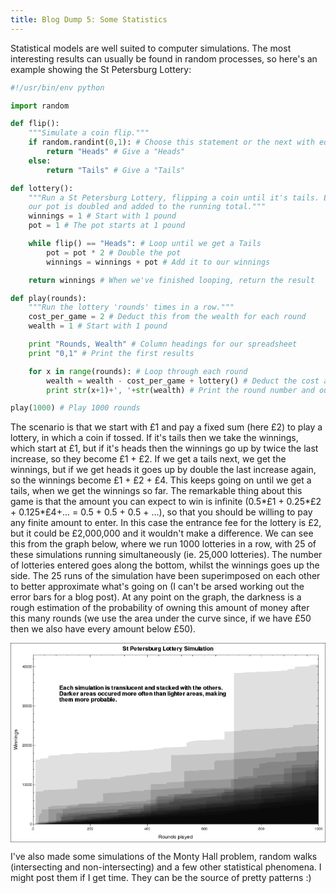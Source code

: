```yaml
---
title: Blog Dump 5: Some Statistics
---
```

Statistical models are well suited to computer simulations. The most interesting results can usually be found in random processes, so here's an example showing the St Petersburg Lottery:

~~~python
#!/usr/bin/env python

import random

def flip():
    """Simulate a coin flip."""
    if random.randint(0,1): # Choose this statement or the next with equal chance
        return "Heads" # Give a "Heads"
    else:
        return "Tails" # Give a "Tails"

def lottery():
    """Run a St Petersburg Lottery, flipping a coin until it's tails. Each time it's heads
    our pot is doubled and added to the running total."""
    winnings = 1 # Start with 1 pound
    pot = 1 # The pot starts at 1 pound

    while flip() == "Heads": # Loop until we get a Tails
        pot = pot * 2 # Double the pot
        winnings = winnings + pot # Add it to our winnings

    return winnings # When we've finished looping, return the result

def play(rounds):
    """Run the lottery 'rounds' times in a row."""
    cost_per_game = 2 # Deduct this from the wealth for each round
    wealth = 1 # Start with 1 pound

    print "Rounds, Wealth" # Column headings for our spreadsheet
    print "0,1" # Print the first results

    for x in range(rounds): # Loop through each round
        wealth = wealth - cost_per_game + lottery() # Deduct the cost and add the winnings to our wealth
        print str(x+1)+', '+str(wealth) # Print the round number and our current wealth

play(1000) # Play 1000 rounds
~~~

The scenario is that we start with £1 and pay a fixed sum (here £2) to play a lottery, in which a coin if tossed. If it's tails then we take the winnings, which start at £1, but if it's heads then the winnings go up by twice the last increase, so they become £1 + £2. If we get a tails next, we get the winnings, but if we get heads it goes up by double the last increase again, so the winnings become £1 + £2 + £4. This keeps going on until we get a tails, when we get the winnings so far. The remarkable thing about this game is that the amount you can expect to win is infinite (0.5*£1 + 0.25*£2 + 0.125*£4+... = 0.5 + 0.5 + 0.5 + ...), so that you should be willing to pay any finite amount to enter. In this case the entrance fee for the lottery is £2, but it could be £2,000,000 and it wouldn't make a difference. We can see this from the graph below, where we run 1000 lotteries in a row, with 25 of these simulations running simultaneously (ie. 25,000 lotteries). The number of lotteries entered goes along the bottom, whilst the winnings goes up the side. The 25 runs of the simulation have been superimposed on each other to better approximate what's going on (I can't be arsed working out the error bars for a blog post). At any point on the graph, the darkness is a rough estimation of the probability of owning this amount of money after this many rounds (we use the area under the curve since, if we have £50 then we also have every amount below £50).

<img src="data:image/png;base64,iVBORw0KGgoAAAANSUhEUgAABUEAAANSCAMAAAB81P+dAAAAWlBMVEX////g4ODFxcUKCgqtra2Y
mJgAAACGhoZ2dnZoaGgkJCRGRkYUFBRQUFBbW1scHBwrKys2NjY9PT0PDw8NDQ329va6urrq6urO
zs7Y2Nhvb2+Pj4+jo6N+fn6IEsxxAABWmElEQVR42uyd2XLiMBBFZRs3eAcHeQHy/7852pzGi8xU
wtQQc89DkFoLjao45UU4ggAAAHwPQQIAAMB3gEEBAAAGBQCAB8CgAADwMsCgAAAAgwIAwANgUAAA
eBlgUAAAgEEBAOABMCgAALwMMCgAAMCgAADwABgUAABeBhgUAABgUOChvWYVUV5/BmIJGqjKTvwY
Ujxl8L9eBlL8LC9uxFfojYFBt06T08DVBErF3KDcgRl6v4RBSwUXfrQMTzFoqYBBAQy6cTq6I174
ytM94aI9XsKgpODCz5bhZwblIAwKYNCNUxDRKZQyzFQhl8sGDYKgv1WqUG7VoLNlCBRPMKibCLwt
MOjG+dCCNKWjKnUzH3C1UYVKvfZJStHpKkfNi+Gw1hM2ZRrRx+nSfcX3KZ2z29R641HyeqR8byJ+
UzVlpXIqG270ZcRTJ8Oh9E4VGu8y7BVuWJtRXvaiL85UJcH8vYbqrqj0B923d012osVk5SWn9NIK
sGlg0I1jFGFKtyRJepGRIZprS9rSLiLDUbuEe3P4a1SoQp0saeDi4i6SyamJeJSQNWn2awblqQs5
JOLLiKcOVeGgI4k+2PQswygjk8r59kGavPcZ9CubKuCFsY2TZG0wMbUUCt02MOjGqbQiQq6vGzQS
XaRskh1V+SS59yg8jNK17tOU6srdoiFLZEw6NRGPEoXr5TeoU1ZemamGRLwZ8dSp0pb75IlvGTij
GYXHoFeTTWq6TA06SXY07UWALQODbpxP0pzrS9wZ9QW9rvf9XFuhdpAozDGW8UXMvcfhwTynw2db
uZPmWL2mLn6V0vgmnJiIR+mWcyh2awZtdPUmbKebS8SXEU9tPnFv7x2FnmUYZ1TKmBR1IHWvD49B
j/bY1mTOC2MbJ8k2JngKZGIujIAtA4NuHJnQwDlphf86aGcU0Q67fVSt5ubFcDIUblI7SnEXT3Rh
yaDJcHi5V6+HFYOWw+n4gY9nvRnx1KK3c+9ZXrNlGGfU2wsYnbCvHoMmikCpc2gbvS4l26nOuFG/
eWDQzdN/1h9kyYP13UznoNFffWfAiAWxGO6dwFQo24c8WzdsH0onJuJRqSt0KwatRlPZRk9GPLWm
JjqZvwfvMnBGY2WuGFQhw/hSLRl0MVmJrU7vAAz6FgS7g1FdsWrQqBEx3dEOvT1hTXMe7FuELi6N
bcgh5mbibtJn0OlUkWv0ZcTNtqlttdK8y/Adg4YZWeYGnSaLzaLvAwz6NvBFvplBI8U5TexlRSZw
zb6wob3W5Lj9O4OSa/RkNBrbRkTxjSj1L8M3DNrYX77GDw2qgEHfBxh049QKybuV/NdB+fgt7B3c
7Ak75O6S6kD68Cx+qOfunLv/27P4yjZ6MpqMLYiykujTvwzfMGhtL7zKvziLr2DQ9wEG3Tj6q70T
/N1+YNBwuIPddl3HzZ6w4nq9mkDDsrmM7iQFetapmTKrI/H5nTtJ84wmY3dEUa4U7V+GxwblvF00
skeZ4d/cSYJB3wcYdONoi33ErWh36d2mdzk3KKsmU62B6l0I7j0P89HkqTUG5d1MsdvN1FVaJ60I
06lBY51VKJpoZtDA0aoZrfVuvEFI+jO6n0jmunZcW4Z1g3LeY4M27pcAnIZrnCQLg74PMOjGCXJi
qtb9wPFUegxqFJBnmd6u3gvuPQnzqIPdUZ+OdtRHxoyJ9hZzP0oel3fUM5kQhUnZblLntD0ZjSa6
6Np+bRnWDcp5s0EzUqQ2ZV4Y1zhOFo8deSNg0K3TpTRw6sWgh8hjUK1ESx4K7j0LswszGihdvHRV
KVr33snUoKKvbJ81g8ria2bJiXgy4omGs+9gbRnWDcp5s0G7M4d6TsM2jpOFQd8IGHTzyFtRRRSl
5c7VD6myiNegIixyik77dtSbw7NRuzKNvh6pESnsk0XMu7V69DE24fGo9pJSfpBrBuWHdXAinoym
H8P08C/DqkGneQ/RvswpjUWtQgWnMQzhZPHou7cCBgX/kZYPh59KpS8pALAEDAp+PSfFzV11rcWT
kVKf4OOZSGAZGBT8ejJz/VI2ubmD/WSO9ioAAIvAoODXExxp4CCeTUqKUACwCAwKfj9yb/czFY14
OifKs0YAsAwMCjaBDHr8gyHw24FBAQAABgUAgAfAoAAA8DLAoAAAAIMCAMADYFAAAHgZYFDwh507
tkEgCmIomNF/yYgKLAKEzzuTn7T+Qi8EUFCAQEEBaigogIICBAoKUOP3BX0BPNe/C/r8D1x0YkLf
RQMT+i76+gMFHfwV9F00MKHvooEJfRcpaNsTumhkQt9FAxP6LlLQtid00ciEvosGJvRdpKBtT+ii
kQl9Fw1M6Ltov6ADbD7h4OSLmxU0stlmk21W0Bo2n3Bw8sXNChrZbLPJNisogIIClFBQAAUFSBQU
oIWCAigoQDJX0A8ZBR7nkf+wDFBDQQEUFCBRUIAWCgqgoACJggK0UFAABQVIFBSghYICKChAoqAA
LRQUQEEBEgUFaKGgAAoKkCgoQAsFBVBQgERBgTc7d7eTOBAGYLijprq6B6vZj6HE+7/ObWuLhnbj
H9ppfR6gH0zC6ZuhUCiFggIoKMCXie5xKmcFBfi/iO6Y0zwFBZgX6UhBAd4hp7RUQXfd+x5v69vH
4zxdUFCgZMsVNP2uu4oerg71bpyTBQUFShU5p6UKGvf37fseDu3Tw8M4JwsKCpQqUlqsoL/+7Osq
6n37dF8f52RBQYHCRETuLVfQx79NU1epT2TUF8NMkwUFBZYSkQdp1mIF3V9eVU3d3Tv11TCbyUJ/
HEkpcHYxyq1upLOoR+cvaNzeVJU9KLCweGMxy9qDNvWTh8vhdOc4q+OC86DAV4s0tYKCRtPa1U26
u2lf3dxV46xOFnwXDzxT0KP+JOju8vriut6N82TB70GBlxT0WeOaJOBdFNR18UApFBRAQRUUeI2C
KihQCgUFeIvobrmT+kcnzVBQgFHE+2KpoABPclqcggIrpaAKCiioggKvUdCqUlDgu0V7n0rLU1Cg
ZAVsNBUUWCkFVVBgTvTycMiRR6nsbioo8O26UD5ZSyAVFPhWMdxaMdhMLxUU+KTjZ+5B7m1tc6mg
wDmr+QN2lAoKfFDkH72bVFDgQ9Vc/B+O1ktB4SeJQS7mqp51U1DYosgDH81fUlBg9VfybIeCwhYp
6CwFBRS0GAoKW6SgsxQUUNBiKChskYLO2l5BOzIKCro6/9ipYxuGYQAGYJ7y/8lNd+2RBfIIPq/P
Bz3AOQa9k0FhkUEjgwIGrWFQWGTQyKCAQWsYFBYZNDIoYNAaBoVFBo0MChi0hkFhkUEjgwIGrWFQ
WGTQyKCAQWsYFBYZNDIoYNAaBoVFBo0MChi0hkFhkUEjgwIGrWFQWGTQyKCAQWsYFBYZNDIoYNAa
BoVFBo0MChi0hkFhkUEjgwIGrWFQWGTQyKCAQWsYFBYZNDIoYNAaBoVFBo0MChi0xueD/mkUDHqd
5/X5oAc4x6B3MigsMmhkUMCgNQwKiwwaGRQwaA2DwiKDRgYFDFrDoLDIoJFBAYPWMCgsMmhkUMCg
NQzKj52z7VYaBoJw2sIgBdrCJX0B7v//m25MCHTc06p4tEqeD3Kgycx2147lgjfxP5ISVCUl6Mvg
mev8YpjX1/Da+YOvO+q8rrw4TwivruLjEKbXLr6/KUFVUoL+fwlaCS8lKIv96TRj/xc9We5PJmgl
xGcvDoq3pgT9L0kJ+tcTFMJvS1AIfzNBIfzGLRD+ZIJCiM9eHBRvTQn6X/KeCZrdsb/h6syEVxOU
heYdU4K+nqDc05SgiZSgP38prQ51gY/jpns8R9F8dnHx5x7ll848aKvS7bj0xrER/Mpuh301mOFw
Rr3NtIsOAltCiEJevgbqqo0b7UUquIQK4kKuQ2DD/ISe3EiQNCCQBrfEDNsSxfFqjSJH3Z22ttcG
H1v72KLXMzOkuOYmXemoQNXlBJRuGYCLPF4A2Kcp0typt3SU/SI8RdalXtLIHm1ICbpwUoJWCNSZ
Eezu/nQIiy9wlJ0J2LgDl/H7vxOE8+0Djv2gJyjGlsGuiAcf8gcbXtxSBRC4DgeL5QXQj9xIkDTU
BOWWrAp8oxE1lov+nklrY0/+LCGovY1y00MK+9cAvhgqUHXZABD/m5uYPD3Kg1eJfjR36u3oKPl5
aIq6Lpf6GNmoDSlBl83bJ+gVwr6EcIgXSrl3f1i3OLI1gU8IzamGcI2CYEROT9CxJSeoD4t9DaEK
L/LFBIHrcLBYA6AfuZEgaWgJyi3pC+C8c8pHy3KcoJPW5gAhRIja2yg3PSS/vw39ogI1lx7AypiL
r9QWwIYTlOfOvY1syc9DU9R1udTHyMZtSAm6aN4zQYvAwZjG37rkAM7GX4j73t+n3MJf6sFuAdQm
UAPIw01POUrQyq4hnDL7CeBDT1CMLbMBwhBvWFt45xWE1r94zMYVQOA6HCyG45fPjk5wJEgaWoJy
Sw5AnflwXLPcw98zae1ki9a0BQS1t1FuekgQzPAB7FwMUYGqy/6b2hFCb3r3p68t+tHcqbejo+Tn
oSnqulzqY2TjNqQEXTTvmaB3dsZshcyYLFxh1f1f/RLY+sW5MR2EZ4GbdTdMwihBB2P9Vekf9QQF
WdKa6v5m9Iu/qQqCGVfAdThYbCuP5EaCpKEkKLWkuz9pgBPLPfvPWjvZT+c829uZIUHoyvstIBWo
ulRu8rZAI2Yupfb0Wbw693CQj5Kfh6eo6/LWMDJuQ0rQRfP2CSrYfH2pIYSboMEIWd9nfrGlYGgg
FLtNTnk2SpCJBCVLWuNe7e/vNUu9Aghch4PF3ImQGwmShpKg1JL2Xt4WKFiOypy2LoPsMNvbmSGF
n0CfO+OgAlWXtax2/b26xKqAKjpplVJv6Sj5eXiKui5vhTCM25A+i18875mg5ol8hzvhqKXFtKk9
w3M+5L+SoGRJa2IBFkChVwCB6wiwIZ8gCZKGkqDUkjWe6CZOeM46ytq53s4NCYGVUqDukgHoZeFQ
4ujS6qYmqFETlI+SX0CfIj3S1nCQ25ASdNm8fYK2EOpq/eMJarrrCYHbLyQoWU4lKKYSlOvQr3Jy
I0HSmE/QK57IphOUrecTVK1nbkgIlFYpUHcpgXWFD1Oh6NyyFxKUG8IJOqHLWyEobUgJumjePkFP
/odR9ukNYjZ+F8+bHHZ1KSGUv5CgZDn1Lr6eSlCuQ7/KyY0ESUNJUGrJGkA+BMzECc9a18r7a7We
uSFBqDcANkagAnWXC1A12LkMk42NeSFByS+gT5EeeSsEakP6JGnxvH2CFv5uIQ8vHwBcwzWw1a+k
6/Xaxzus+QRFZh7yENhy/pMkPUG5Dv0qJzcS1M5lXDS1xL2WG6Hr+34iQeetq5B5m7nezg0JwmAa
oHBFU4HkElgBNfApi93j5ZUEJb+APkV65K0QlDakBF0075mgWcQUANrwvWt/beGc+89uV/qVtAeO
nf/rPXsPWgOoOpOXT4fZEoKNe1p45xuEdipBuQ6BxQRyI0HtXKhoakntvzWUlcCB5Z78561bL5uf
53przeSQ6PugVCC5BCwcbXykn1hMJKjl8yA/D09R1+WtENQ2VEJK0IXyngkaqcOXsws4jHCKX9Y+
Gv1K+gKhOZUQrjMJukUkHmbLD+dVxT0HCHX4LvZUgnIdAosJ5EaC2rlQ0dSSG4D9bid654Hlnvxn
rYPsGZjobZCbHhKEYNYaKlBziQKd/9C7iKkY/ahStbfhkfw8PEVdl7dCUNsAISXoQnn7BO3PcGwR
fmDWneApMz2/jN3hTmVmErQrEeXjYbLc0v/qPER1O5mgXIfAYgK5kaB2LlQ0t+QLPPvcKAka/Wet
TdbA0Uz0NshNDSmq9k7LUIHkEvl0e4P+Lp5H9KNK1d6GR/Lz8BR1Xd4KQWlDStBF8/YJaoZqj3Jt
Tv6/KAm33R7FcWOVfAisqrLg3xqhJ6jpvpRAszaFEF5mSytL4g0v/U6KqQTlOgRFjNxIUDsXKppb
YvLDtyedUeqL/j9ibTcNzlUXXbi3UW5qSEEtfs+eC9Rd8pBNawCbeB7Rjyql3tJR8nPwFHVd3grh
+zakBF0275egicQ7kBJUJSVoIpFICboY/nqCOlKMJhIpQf85IPz1BDWJRMKYlKD/JilBv7J3Lcpq
wkA0gC6KKIpEwMf//2YTEpPhuEJv20vxkjPTaZfsI7tJTkViCAj4iQgMyiIwaEBAQGDQ2SAwaEDA
T0RgUBaBQf8aZHE+PephzR/5jOvbk5JpRpRM0DnYjPvRw0cKKAcG/Qgsl0EVqktg0H+ODSkkX/kx
t9H9FgbFGHNFYNCPxaIZlJI2MOi/Rk5E5RYDjXfqWxj0U0YzMOjHYpkMqhJv14Ve6oFBvyOAFNMy
aKTwoxg0UggM+hFYJoOaWVo9j8Fd7YuEzr2fJ8clNU/Ne5qapnabUXK6SdHX08KAG7BDvcsh09K1
YX9V7U0oOT5qkPDQyl5UCCtvRzpv5ct5bfWO8kMr2n1FxTaC8COZgDbDhmzV5DWn7Fq/YdCHatzU
UKlhy1ThmWOemovgzIgTjyJfY8Yep1qq0MsYsgsMOhssmEHFxh6DeyCLInoqxAk5Bl1bNbFKjNox
Ej09LQy46dmhnnQSXYWDv7qXWtw9LVqUkEF9VAgrS+PvhUG769X9TBp5y4TnM+E7m5PBiTokbNW2
pJFZIoTXqV9dI1QULSFrn2NKCuDMxZhqFIdrjHFwqmkZMnbZBQadFZbMoLG5jb+RQp51FPBUOKo/
DRzd2yRE1U63nGRPTwsDbnp2qPfo1MrCHfLpl2fuTpfcueMwMwkSMKiPit3tqFNdAgZF7JnwfCZ8
Z5FBmaoB2SCDWmyxUmiJDAo5gjMXY6pRHK4xxoGp1smQscsuMOissGQGrfUkNqfsbgyfVm7KnzaP
utNsz91B4mZ9FpGZ++uenhYG3PTsUE8vuth++sh6J5zfzVnsdOnEvBEi1VdBAgb1UaG72ipRrpIX
Bj1IHZvKSGoeOL+Ef5cJ39m2JYW2jezfbNVOkdySui4MnK7hq9Y2YkXRErK2irHpCIEzF2OqURyu
McaBqWbkXsYuu8Cg88KSGVTaU3UVIiEiIxmFrfsGKyM6ySff3uwiK72eA+8G7VCvox/t/6HAv2XH
H3yZKY8gcQy6ZbqrrR46zAuDtqYOjasHhucz+b1XAvFVa1z6Bj2b2BjBwDCWkLV/J9JGi+DMiBOO
4lCNwR6nmpUhY5ddYNBZYckM6v8p4/W10JKf8v4brKp2n7Uae1R54vUceDdoh3pHUkh2aSwc4E2P
WSe2z1dTgsQxaMt0N2PeWckfC43hBzNhtb0ztOEf1VsBG7Gi2AhZ+xwbf1FCktON4lCNwR6mmgaT
gcsuMOissGQGtXfxIt6RAcxxslh10prIo8aVzLth7EDvUpFBtY8F+7bxxIoWIHEMynTXWclRBsXw
A5kwnUVnfNVYHsS/saKohFlDjlxWE47iYI3BHqYapIXv1w8MOissmUHtk6QLKRSH9VsGzaR9xuAR
4drj3TB2qFffSrK4s6REf8KgGPbPGZTeZcJ3FpyBzVcYFCr1Txh0wlEcrjHa+6kWGPTDsGQGtbuZ
SvMVl2QZtEiJKH1+ColbC6fnwbtBO9TTkKtrpqWMvTEuOjF63reDxDIoE7b407v44l0mfGfBGdh8
hUGxUuMMmvdy5Bh0wlEcqjHYw1TjGdRnFxh0Vlgwgz531CfmP/eYZdBWHImSSJj2uJuaTdMwa493
g3aod7vdGvfZ583Dmb1ebZastiB1YWz3/KLDsP4pSzrKoBj+fSbjT5LA5ksMipUaZ9CdrcxjgEEn
G8WhGoM9TDWeQX12gUFnhWUyqEq8vRdEVNrJfBGyxEWDm/QKs9ckyoj2zNrj3aAd6uVEp9qsPdjN
tBLiTp3uyuxjEQ99FSTtnQ61iDNgUAh7MVZxNcqgGP5dJnxn4akQ2AzxoIRGrNQ4g66J6ByLS/KW
QeVEo3hQGKgx2MNU4xnUZxcYdFZYJoM+kbRuv3pCLIPa9oswFJHvdkqx4u7/eDdoh3obsxc76+/F
3muxcFvaS7eH/vQibckCGBTCGquKaIxBMfxAJgoD2mfdwQPYMDzodaERKjXOoPIIO+q9vosxySh6
K77GYI9TjWdQeQw76ueIRTPouZutTUXu53Mtw6CNXh3mNtUgj32zB+8G7VBP7uiJg3CQe3dRKrEu
rZRFr1JG3p+NyoWNjp1wHGdQDM9n4sBrW2pPwIbhQa8LjVCpcQYVbWG6wTGojTHJKI4zKMbBqcZk
4LILDDorLJdB/QnL7SGnbC3KJEn2DIP6PezxPqfklNb4SGrQDdqh3uqQJeZcjoGTRe67zoNkpHqT
ER3XIlGwUdmwMj1Sdai12giDYng+Ew9eW+p+ncCGieV1oRErNc6gor5mlG+YZ/EuxiSjOM6gaI9T
jcvAZheexc8Ly2PQgJ+O2nzY/K/YuQ58S3aBQWeDwKABPwUnhbv9yrIU/xXyfPzW7AKD/mLv7NYT
hYEwHIiMAqKWGn7U3v9tboCQboY8u11bVgLfe2DKzDg2J++DgMligEHBWsj7q5SqOupxJ15Jk1My
6+xg0MUAg4K1EF1o5CBeCl3vQsw4O6xRvxxgULAa1L63jCwq8VoqJTSzzQ67fCwIGBSsCRW1kVgt
3eywT9KygEEBWCMwqBcYdCCETSt//L8MejdK8Hdg0ADZnkFPmnB8A4MCGHTJbM+gpAnHNzAogEGX
DAy6bGBQAIMumZcbtEfMj9+gH0fKDnUfb9OM5Ntd2aI6p+OpFW1xpXMaCYs/6f99eFxSw1qLz2xy
oWv54NW2jY3vM7rmQ92uOEt6f9vXPGkOnZmADQODzg9pXm5Q8T/he5PfqCOrOzVJ6rlEn5vMaa6P
d+o4tsJC/qQ6kaFQpiqWRA1r/dnjQD1l7VS7bUhjArk+tLlzJFjSGtR+3Iof6wEw6ELYtkENqRCN
JLrmFzIbztKEQli8SWO3o7NOZtevcVq7PaQc322rWRsyhcPhvc9l9k02aWudmeAsdMPAoF5g0G8S
taRpW+OsVqXD7j5Ff1rXKyoZz+5UQpoyUh96eBcWf7Iy24zt7FrtmrfDR+20dgx6V+rOq1kbpy7u
vHgY9oa48iZxf8hmAjYLDOoFBv3R66CxEHV/XI9LgF6ISrtvjSJNw7ZH9Cf9+wWlQritnR43obm5
1byNjafdHx3ajtHwkSwp2ExevkAR+Hdg0NDYtkHVeFx1NjQukn9YevirO1xmo2cFb20gfzVvM6kT
Kk5uZ9JMmvCZvH6RTPCPwKDhsW2DOtt4WeonDMr2TZc2zFr/ZZd13obXxTmNTJp4ZwK2CgzqBQad
x6B3+o3oOwblTmSt/82gxA4r0pxPifcjPTPB3fjtAoN6gUHnOweNW8MPfIs/2zBr7f8Wb6t5G1ZX
EtHdWpclfTMBmwUG9QKDzmPQuPOO0NRN0zxlUH4LyKZ5a34nya3mbUyduVkkh5POeKhmSd9MwGaB
Qb3AoD9iUDUR4Hl4KD3KiIrnDFrRsP3CgzSVDfPWBupI7INItpq1cesa2cdUOVSzpH8mJ40A2wMG
9QKDfpt3Ino7MQH2wjrmuSS6PvktXhSkOZtH4W2YteZP1LNq1satS0VOmkxSh2BJ30zwY/ntAoN6
gUG/TUoaORHggQaOsXjSoKogw0l9hp3Wbo8P6imcatamH+1hc6WOfgotS3pmguVGNgwM6gUG/Tbq
kBG9TQUYF0eSZsmOJwzqX1lEw1qzlUVk+XCqeRupGRYP2QlNezpSlohSRwuWnM4ECzZtGRjUCwy6
EiA2wIBBgwQG/SIwKAgKGNQLDLoSYFDAgEGDBAb9IjAoCAoY1AsMuhJgUMCAQYMEBv0iMCgIChjU
CwwKAIBBFwMMCsAagUG9wKAAABh0McCgAKwRGNQLDAoAgEEXAwwKwBqBQb3AoAAAGHQxzGHQJKNj
qoR4ZJQ9hB1ZAAYF4BMYNExmMGhC6S45p6Ki2+5GlR15AAYFwAKDhskMBr0U+qW6ivKmx1tpRx6A
QQEYgUEDZQaDpjv9EktFjR4bsuMkAIMCYIBBA2WeO0ltVZ6iXpGKYjNGkwAMCsAIDBomsxhUEcmm
paHFzoztJACDAjACg4bJTE8z1bfjF89Be7BSEQAwaECQ5ccNWj+iXpCtNJc7x1HYAK6DAsCAQcNk
BoPSXr+2VOcHPR5yMY6CBXAvHgALDBomM3yLP8mPXZIVopL7eE+VHd0Angf9xb4dGikUBUAQ/Orq
HIr8UwUUZg2CYt9WdxDjBt4U9FBfKOj9/+ZJgo8o6KF88bBIQSMFBRS0hoLCIgWNFBRQ0BoKCosU
NFJQQEFrKCgsUtBIQQEFraGgsEhBIwUFFLSGgsIiBY0UFFDQGgoKixQ0UlBAQWsoKCxS0EhBAQWt
oaCwSEEjBQUUtIaCwiIFjRQUUNAaCgqLFDRSUEBBaygoLFLQSEEBBa2hoLBIQSMFBRS0hoLCIgWN
FBRQ0BoKCosUNNor6IuMgoIe5+/p5wW9gOtS0DMpKCxS0EhBAQWtoaCwSEEjBQUUtIaCwiIFjRQU
UNAaCgqLFDRSUEBBaygoLFLQSEEBBa2hoLBIQSMFBRS0hoLCgx07TG0YhgEwmunHzmDf/6JL2FZS
0JgDharqewbrBh+2OlLQlIICClqGgkJHCppSUEBBy1BQ6EhBUwoKKGgZCgodKWhKQQEFLUNBoSMF
TSkooKBlKCh0pKApBQUUtAwFhY4UNKWggIKWoaDQkYKmFBRQ0DIUFDpS0JSCAgpahoJCRwqa6lfQ
g4yCgr6cz93TC7oB26agr0lBoSMFTSkooKBlKCh0pKApBQUUtAwFhY4UNKWggIKWoaDQkYKmFBRQ
0OeZc44xYjeOqaDQkYKumd/Gr/i54jj7PMTfFBRaUtA1I/6noPBuFHTF/AgFBRR0/cl59y9XUEBB
0/XmuBe3cioooKCXd5sKCiiogioonCiogiooVKGgKQUFFFRBFRROFFRBFRSqUNCUggIKqqAKCicK
+hhzp6CAgi6JSxQUUNCbGZcoKNC0oF/s3YFyojAUQNEH2NdWENSKSdT+/29uWZfZdkcscXdr8noP
OsP4AXcSE0gYrlC8uwY++HeGHwZhvCmjUFAAFgta5omCAhblVtBQ5omCAhZlUtAQvE9hMk5BASRU
0PDTEMZs40hBgW/rfxY0FOECPypzHlNSUAD/uKBjIzOfcb9JoaCLrRd5WtclBQVS5YrbhVFx/ua6
ynNBAgVdqJbyqG+8/D0dkFHgqwsa/B/K0vvhwxhzLh1EF3Sre5Guc3tdMQYFEuWM7r9MTXxBd7VI
oa8idUNBgURR0IsSKKi2Iifdi7RKQYFEuZReAWdYfEGbWuSgTqTeUVAgUe7qQhGrQ/craF0F12xE
impLQYFEOUaelyRQ0L1WL/ogp0ZPFBRIUO+c857dmxckUFB56KpW5NAd2Q8KfLV+5H7ffVA4x2Bz
UgoFFeGZJOBOUjwr6DujoEBOKGhaKCiQEwqalviCLkfrzeo1UFDgGgpqW3xB9YMjBQWuoKC2xRe0
r7uTE3datn14rLSkoMA0CmpbfEEPVSGDYvco8qAtBQWmUVDb4gvarORs1Yk43VBQYBoFtS2+oDoW
tFWRXtcUFJhGQW2LL+i6cTJwzVpkrysKCkyjoLbFF/Som1JE/EaP/aLTBQUFplFQ2+ILKq3qy7JR
XUmh+sxuJuAKCmrbDQWVRd1otT2JuEPJjnrgGgpqG091AjmhoGmhoEBOKGhaKCiQEwqalviC9s87
PeOkOeAzFNS2+II+qS5/oaDAJyiobfEF7V48s3hgJgpqW3xB9Zn/QYG5KKhtN4xBDxQUmIuC2hZf
0Neup6DATBTUtviCymGz7ykoMAsFte2mUz7YzQTMREFtu+mkOXYzATNRUNvu/kzSgIwCFDQ7+ubu
BRUAFDRXFBTICQVNS1xBVXtWkoAIFNS2uIIulz0rSUAECmobs/gf7N3rVuIwFEDhptQjVqjKmISL
8/6vOS20XDRAkcX0JN0fLOKK//eijT0CMaGgulBQICYUVBcKCsSEgurChGUgJhRUFyYsA0Oy/hzj
Ta354RgF1YUJy8AwrOmJgirGhGVgGN4coaCRYsIy8DB2zzdvf8Ico6CRYsIy8MsyeqMYBQ1SUFAm
LGOU/J7qclLQixQUlOfiMUomLhQ0SEFBeS4e46P8kp2C9qWgoFnGSRJSZ+O6ZKegfVFQ4Ix4/lYz
gIJGioICFBQUFKCgFPQKBQVlsggSF/HdTwp6hYKCMlkEyYo/nBT0MgUFZbIIkmXSQUGDFBSUySJI
Vfx3PynoFQoKymQRJMukg4IGKSgok0WQLJMOChqkoKBMFkGquIqHhskiz6XM1nVkv0opv7LDerpB
QaGOSQcFDVJQ0KuTRdayLjazKnP1uha3X79vUFAow3dQDP9Mkp2s689c/KJZ14usW7NvGxQU2ph0
UNCgCApqStd0VFayrNel2G613zcoKJQx6aCgQQMXVMT2nLC8KY3YbUnzdjU/NigodOEqHg8uaGl7
TVg2L5/5SrKGFO26+rFBQaGMSQcFDRq6oJ+vm2V2jZ1O5ibr+R20Q0oxPJMOCvpQ0rmtoDOp/Zlv
VtkFq/JjW9lJe7uzWw8b3AeFSlzF4yrXKPZuPElaPVWl1GbV09mKvs936+u0/pi+duuPDc7ioY1J
BwX9Hbd7NdpYHnp5COevCtrxxXQxEZG3KgvJ5WXT8G7ynD+Ly7o1O9ng70GhDt9Bx8Ttf2hLWVx1
f0E7Nq9Ewr97kp0VzyQhNiYd4y6oa147ReHaV1+PL6j/qmYisuC5eETP+i1rbXz/0ZiChuyyeYaC
guZ/P7Y3QgvPZBFEyvro/5sxBT2nuGTggnZfPp+XzGaCbtZba32ISTWaFFR9QUXk7aXwzAfFUGyA
b5d63b6TuyKnoOkUdFJ9mYyCog+OyfujoKMoqFu/i8j71FkKih44Ju+Lgl7mjhTde3fE3r77G/Yk
yTzN/4hMXjdLCor/Yxw3LinoJa5QqldBw8fxbxUFxcPYzNZSPi0/QUEbzuXta/expzagNxe0s6pE
hILiMYjm2AqqvJP3FjT8cPwHBcX9bKNdfGP0x+hjKWgTzBijeU9Bbb6Zz6T2vnaW+6DgkF2rSAoa
vdsKuphIrXwpPGfx4JD9H3v3luQoCAZQWFMSH+cJxWr2v87BgC3a6TQYk3A5n6Z6ZgOnfkUxZYkW
dDCHleU1+/PPg/7jeVAwg2YgzYJ2xYkrqN0UlIKCgqYutYIOFNSioDhArkb7Y8Foo9CCZrrATkHx
IdIeTtm7H6UtjYJ2xaOgeI6ckcnkJFDQoYzVdgqKQ+T4u7aWPeLyFV1Qpk8KClZ48OqCDj90Q/4P
xsfRWguHgoLHNEuknrj4Tv1d9E/S8yGEoKDYkDuMoJlTNb8odCZtCXtYFBTcxSyc4v7lfdrNke4f
e2Lny5z2uI+C1oWHMGsRUNDK7mJqEacPQkGzJRvpGY3W/pZzVf6XKbGnap8190SIr9vM+dXPKGiR
JCHE4YKWvzykN8T82wiLIwVN0fpGozPG4xOUCKQq7KbQ9wfLVd9T0FyxuI03mZQx3JRzj1OLw3oP
Bc0WBcXZJkftlPhUEgW97zrLMaNy95Kjr/VPblsiwuTxkjgf7u+qrJUi7RPm3P5HJFjQq/HxgjbZ
4NOReIFpraSq+hMa4rEUC5rEDNpkg3LilAFzd/F9cWrf2UMsKGh5BZVNwyo44nvZ2lwGdrLuz7iJ
BQXNoqCykY+Nkit2BJjM6VK5UAa7y1HQMgtKFHGE30iVQiKZQSloeEHZtQ1v51KZQy6ZQSno75hB
8QqT2ruoS36lZAaloH9hBsV5pinXqZIZlIK+p6Dy7lLRyJ4cpVPGdAEzKAUNJxds4Fa9C/KdQbVY
UNAYV25rwkj742o5YgaloGzYAWbQWmZQCsoMijgU1McMuqCgFBQhKOgGM6hDQbmKRwgK6mMGXVBQ
ZlCEoKAbzKAOBaWgCMJavKfqGVRrzdNMXMUjFjOop+AZVHfanPbvD2KPgr6xoC0jKChoSjOoXjsp
tEhC76GgvOQOCprYDJpIKSloBF7gBAX9yAyqzXE7F4n3k4I60uDNd1DQ+Bk0kzVzh4KeV1ATS8lS
EViL/8QMqr9PCpptQVuAGfSI4Ep2+ls+F+YUdHFloQgU9AWG9a5l0XmkoBQUFPR8XY2trLug0h4r
boGCgkYahjyeMHqAgsa48nIRKOhZhpwXfBYU9D8795LbKhCEUVgqldwwCEMGIPa/zdtFgp8kFxw7
dFWfD5Ts4OiPu2MKik04i39K//nccHfL/QcUlIJiGzboE/EMe21zQUEpKLagoPf6+ceNqP9p+QMP
BZ3smVFQhCGuVf+vQ68zpveamgsKijDEtbq+7eMFxm+k+4DGLuiMgoKCskHL+GRze0FP2eEFZYOC
grJBi/or3dUGpaCovqB2YMRXKD0YL8+nlPJrP/ahoEDo+6BqatugSxOPDyIFBVxvUDWRN+hobExe
9qS/blJQBCde9aoaeYOmYCgoQhKv1ATeoJ735mo/KSgiEq80i7xBYxW0oaCISbzqNYu7QWMFlIIi
KvFKs1gb1PVB0faCDsNAQRGGeKXG9QYdA5ywb3XVz7ZtKSjCcHsf1P9ZfKpI8yX3k4IiEvFKjecN
WsP0PFsGKAVFMOKVZp43aPCATrdvu6CgiEW88n4W77egU5quNE1+/4uCIijxSjM26JtZLe29imbz
iIKiXuKVGjboa//m3hBKCgpEKKj3s/iCCrqWSwoKhC6oGscbtKDLTBQUqO4+qGZsUApKQbEPG5Sz
eApKQVEI8UozNigFpaDYg4JG+RyUglJQBCBecRZPQSkoDideqXG8QTmLp6AIQLzSjA1afkGH+W2v
dBQUcYhXnMWXWNAha1d0NygowuA+KBv0+YKu1pKCoiLilRo26HsKOtg7rGiX318oKConXnEW/2uT
mZfkbhQU8F1QNcVv0FSAaf2ZmhkFBShoqRs0HW9qvkFBKSjqLaiPs/h0PApKQXFGQdmgFPS3TjMK
Cgpa+AYt4LiotIKessMLygZF9fdBfZzFp+MVVtCPjIIiDHGiX0h+jJrSNygFbbtzQT9mFBShSMHm
Vmqv9q5ig5Za0M6eu+VJQRGQHKN/pKqWy13YoEUUdK7lCgqK8GSz4j/FZIP+fUG7MwqKf+zd3XKq
MBiF4WkmHXGc8cCDDmnJ/d/mJuIPW1CxUviy8j7QW3hnEbQWyS3uK7FZUN7FU1DgJfMeWo7z6Ups
dpMNSkGBxQv6ZfVZ3NAGpaAUFNpqrZNMNqjxgu7am4IiX+GotvmdoJexQbMraEJBkZtQ185Z/1Ll
6tigf13QHQVFloJzFJR38esUNJXzhIIiE6FTn1FQNuicBT3HcQoKiqy4MRSUc9A3C7rf7tPdoaDI
ROipR7h0ufT3EAVlg04u6P4+CorMOJu8ooI36L6PgkKHs8krEt+g31eDzUlBIcrZ5BWJv4vf3rGn
oNAUWs4mr0h7g/aHJxuUgsrpvyxy5n98wyvSPAe9lJMNSkFF1bX5YhZRUM0NeikoG5SCyugNzgzz
qVrQPDdobO+Tqqri8E07G5SCKki9zDiZJRQ0jw1adaGc6nvLBqWgApwWr8j4u/gYp5STDUpB1QhM
zjIKamGDxp7qATYoBZXmxHlFBs5Bn1aTDUpBZYQ+oTPOYgu6zgaN3Z2um93JBu1QUFGuYF7R53IF
jfHeqSYblIKWwhXMK1pgg0444mSDUtBCuIJ5RZNfsU+2uVU9xQaloKVwBfOKmtk/pJRFQdmgWEgo
5kVRmQWdls82oFoFLW+DHlHQpZT2mr3cgjbjxRw8kIsVdNENmtq1ekHZoAsJZLOogj58XtctaHkb
lILOLITw3w8P0c0yC9qUWVDOQcE3Lp+goGxQNigF/SCgVnhFbFAKCj6QNIaCLr5BY/zdFzXVN+jh
cKCgOtigFPSNDRr711lVxcoQaxuUgkpxoKCvbdC42ZgqJBuUgv6RcPQxuEKoEz6qREGfbdCftCzX
fxBng1LQZYQObRygoAPN8erupnMOZhVj/uVkg1LQW4TRDp+Vcy1bn/f9KASTDVpwQUM9Qur32XR4
+5qTqf9/LrPzTTYoBb0VHHLhTWt+9x88K0VsUOWChqQ+CYzMfPiVNJeH8p7Ph9igbFClgoYTHsqz
5nvs/sgGG3SJDbprA3m922vocEVBeVKHczMeU6brPWzQ9TboboiC9lBQjLLxM0Rs0NU3KAV9jIJi
VMbNZIPOE9DufJOCPkZB8UpBmyaDaP5j71yUFIWBKLrzUoQad7BqKcHx/39zaZtIpCMGDdCBe7pJ
lA84dWOCIIN2gEEjAgZdBq6fNOPTJzIoMcSaTZM9YVAfYFDQUnAVZNA4fbnCDNqKkoomLtuLg4FB
fYFB10rjSrtmP3lEIIO2VDa7Omy23x4nTBgUBgUvUxCfXPyBxhqVZzcvIIMKTfbiIVAYNCJgUCUU
F+I6/U4ggyY7D5BBYVAQnqKI+vmhCyvOoFUNGXQYyKAwKFDzJNGiDao6g1Y7g54M2hoyO/B8h/wG
GBQGjRQYNN4MOp5Bn7Rn3cKYMGgXGHRJFDBovBl0R8yk0CyrW6LLoHlJ42+6SX/NLG7AoAAZFBl0
JIFmTWcutBv032lDBi021We1KcwsbsCgQEUEXaZBVWfQUAb95urZD4rRoMnH5mLQQ1UP1cHM4gYM
ChqK6weuRyzhvzwvIIMKXl2jL8Cgb8cjGfTf5lh/OW6us7gBg64WY0IdfC2FGDJoRYMlzLb2z55V
WloGrSGDvtWKJI++N/ObuAGDrhUt6lyyQZMRqequqsS0ZHftHQ2C/QC+7VpFBm0MWm7442czl+IG
DLpWYFAmugxa7cLgbU/B1Bk0z+u+5eeG2TPoFRh0PcCgDbFl0MAGlSnzZdxmzLyypS8/dW0M4xn0
z0fzc6eZ2xv4HXTlwKDMUjPonqqP7/EQ1vTGW6AtaZqOaNAsqYckM7O4gb341QKDNkSfQcmVblnO
ZFDW5zPkP0NIf1JiVIMWH9v37aYwc+cGzoOuGBiUiTuD7g2zGtR+QzGVry8PMlveqw5pzd+6mZEM
imeSAAz6mJgz6F6BQTPqZ3bU3avzuuUl7En+5KIBz8XDoA+BQSNhXRnUuDOIQDmDcnf9mXb4a4oG
GBQGfQgMGgndDLpIg4Y41eny513SuwZFBoVBvYBBI2GcDFrxWCOsObpBg5+Lz92wKrn4kykYtAUG
1QIM2qA/g1bJLkTuDODHAAJ1rtwl6c0XGPQKDKoFGJTRnkFp0R6XQLMbXR5MO7eLOp50R1Cs4i1g
UC3AoA36MmjnHcPRKPRAF/nTmTJtX6bWZXnStikyqBsYVAsw6GBOpvp4KoNWbmnOKtCDvKgPLEka
fBfqJE8qmlIpR2TQIcCgWpjfoL82X+o5bQczzrPuA8XJxbq02jx6OQaOU/JMKlRJIIMOAAbVwkwG
VSXMJk5+tcW3O6GT2Q7nPIZBh2RNGSypaaYaC9cRz5wdKVVJhQzqDwyqhakM+qs1ag5WorYMyslS
wKacnJy7XbY38JeeDEogg05KeSzL8lgPsKcmg/46+JpdmSeqlu2knFmPVbcT6qcz6KNngw4TkAtk
7OQyA1tSqpILGXRKju9An0GncqV7+0Yf5wFi3NPlLonXA0HBA2Y+BFam0afxJyPkyCCDhqd8K1uO
3PQJyVOVQR+aM7q19z3O1GcPkqRuIvTG0PdMBs2HYSdQHvNO3HTYFBkUP23GRRGXOc2afDsWZ6HH
xFzB/wz5pbNIIxo057j5NHLzPe87tETVggz6Us481mB13oMCg/o7U3vwPJsikvEYfPKIu58smEFf
NqVpggNnu2YXuJWZugsZVO7+tLxDlQooun68tr5NocAGHUGaFRW3xc6dJtmUNLc13R8j5UFgZ3Iz
1r5R6hKk25iPSDmALtygZcvxch1vQL6cjaKoLy4eLLSeMtJvUO/9If7h0seUug36wy3IuZvi5ssh
SPHdZVQnCzPoddHNyoQaFVOoXJPPa9DkZfw3iL4D47+KzwNyNaUoV/f9WwhNvcZchUHfQTSs2aAi
aE79skynQafIoHlYpCPN5Gwa7my782gDgwLFaN0XCmPQ8z2SuntYVgYN+jun8+VEuWwePDJoKk8o
waAwaDQs06DkyJmZKYO6rBnUoMKQVLLp6hFpz7Y7Das3KA5rzkpx7YeoPZv0kkFn12eSVKEyaNZ2
5kFgg8r3YRpp2jO3TJlmcDfhPqAUOINehogMWmJPfQaKhjifwgzBSZNAB2dQI8s+pjWodfioM9Mk
5ehaqz/MoG4C5U4btQYtDfDmvHwykT7HHoKTIn3WeAfQTDCFQWW+7M+awqadyeHK/u2k3qPy/ro0
bYjDoDi9OT/NyU0zwaDKDFoJX1IJxn8JkRuRL8Vs+Y+QPrTzqFOh4r7IoPdIBaTDNmN2REmdcsdh
0P/sndGSoyAQRau23NoJycaazFYeksz//+ba00PocJXBBBSwDwho8nzqIop6l3NtpoSpBi3GoG/+
Pp10uPeNBHkCZ+Rr6dBj3pTXMGFK2WIGDSTR8NuaEpstuZ8oYxfVoMoArPsEUIOuY9Dv/Twl8Q8q
pRNovEGF3bD3ZOpEihYVl+E3MG8wgxrL16gX2HDJTbhoBlUE5wK+UvS7HtYx6CW0x3HBBnUugx4m
4nLsFAtWxRjK5xPx1BgbQkmZ8PSRqJgzsVSQQb9Qg05QwaqQGpTIbFBxhzO3QU9gznmz+AiFciPG
UpvuujsHT7oRqNVqkzqWXewEfb5AyV2rG1QzaBLOtpw7UYZaQOJUgyZYXk9g0NNX8xo/CzTiNUwQ
IYEf5whP4hncxbNnx3FnYibplWdQNehLs/ES/agGncVlAYMutGO8kx8mRnSgl0DFNQ8DpgzQ+5N0
NahiOTvKzJY1G/Tq+CNGGd7mvHiLQ/kNekpA9CwegmdgMR0AYc5+lnO+EHUlaSN07VCgQaf2k58n
z4u30zGwQzIalOVJx1IZFKfimEEfEqVrwvsnlSNQzaC1UnPoLNug14HPT9KlIM+M/AWDPrWb/MLf
fZOL5dwEdlAyrnFGrUChatBK6dphEYNeJfdIadOl/VQRDd+SkciWO1GJv0/Ay+qpiVuKh8eQXHWu
9BxqBqgrWqDfHO5VDVoRmkF/5Or6QZpkR0vqR93p4Hq5kyZuAi8YND0x+4bYBjGyf5zBW8o06AMH
WdWg9dC1wy1x1Ey5T/zFCXKEXcCVJRl0/xcFmt+gIEsaxHy3aHmDPgkqVA1aDZpBx3j+SxvSi7vL
jroCiDbonuskpyzAnP1x7yUj7AjeNK7AuUlGDm1qBm2Crh3WN2gZunzKoPs48oRNZ0tqcXc68WHh
MjJoSmFy0QxaK5pB0xm0VH/mMuh7ePp9ohoFPif/YFEz1MIy6CuAMIdDM2i1dO2QzqDXJzPorlQS
GBRCZELwIxz+np8NZdDDSNUMWi/bzqCDKqla7ubUDLqoQeW2c1KnVqCm2gxqnSiLVw8jVQ1aD107
hA0apcgtGXSQJnrzxPXec0clp0Fxm88Hh66eQRPETXugP+nwWs2gFbGZDMoGTGDQC1PIKrvHkQvw
12P+qlD2DCrlKc/f18ugNmyauVkT06bsZQV/agatjK4dFjFowTc7ieM4ME0vy6CQQWHLufwZtMeZ
OrVcYwUKR8Ci1piIGrQmNIPO4bPcB5YIkT45adoyULJBpz57RMdCGbTH4i6GxRmfNnspTXaoGrR2
una4BW+BPryJ+TlU6krZ5COCo1fIklx82I9Sm6UbFD97xNU2C2TQPlwAMU33JvGhfElXrUk1g7bB
FjLoHwJkWNI2SR68+0eYH3egq8ig0xmUmkUy6CyBWlGK6ThXd8YdVjrcQA1aP1073KYCaG0GjRcn
JU2Yq9dnUC97+p/lMLkzaE8VStQDneBDGoiL2MqRzuLrp/UMSvosz6DHYAFfxsXNeg0qsyd+rIPI
mUHjXiICNRJesKRiLwb1yUPNoC3QtUNxBnWbcfIgls0ZVGZQHtpTbkySDNp7mXMKfB5J6BJuZoqD
sP+YbJ1mdRbfBJpBUxiUY6WXLlOwDYPKDMrD2AyKIVSeRuRMdCc+jSRt6Q28CxgzsbW/qUHboGuH
pQx6XI6gPdsxKKzBi1Pcmwm1yY7kWGnkQW08MnmKHnQJznQ/QM6ccKYatBk0g8aw4+yZSZ/xXyva
e8GzEYPCGrw4HYhfS6fODeZz6MGeXAnnRTgi5uVq0Ebp2iG9QXHunkqYVOJAZbZn0IkMavFUiWX8
0mykO0UjQiXO3yVq0C2iGTS03fzQEDtHtB+5IKuLs0SDWn9KjCuSPrbMB+fv1GAEdXx44lODbo+u
HdIY9PIW2jhk5j1LNei4Mbna4gGL6nk/t4EKdVPzWNSg22WbGfTCphS88rR7RdZc1KDoS0a+cCRf
O6JKmMgMarsEwA5LDI/jUINuk64dbu7zxFdGvg6fZkM6b2ZeXe5cxqBsRt+X1HHh6q7PeeESSatQ
f5WdxnGTdTXoJqk2g94sTpzBLZF3KfDyZtUCTW9QtiWbURR3Rf5BYsJkEihGT8Y+Lc8DzaC/lCYz
6O03kNegRyqeQatWaDKDshDZkl6VI+dPWDDKk0HRkxPFVtx+zp5/5C8PqEGrod4MCgLNm0HT3PPc
fxVb3cYgEZRqUBKnyJjjFTFccmZQFCgeuMkSbKSUhI8Y/t1Z3aBfqEG3lUGzGvTIlJ8sMxuUJOkJ
0QoUMNzywI25ESY1uTMo58xA790BFdB/gFAsnQ3ac2B1g2oGbS+D3h6Gt9wGPY5TmkFPdFA5kRJp
RNVeowtJsZkSb3Qy0pO2Q+BilgzqNOlO6Ax77oQ/YUN55ONlVyIFZVA1aEMZlFxJBxBj0DdLml06
C3Cm47Q8bjEIMNnoX1So9KS4+niOO8fLVzY/oosadGMUnUFvVKaEWWwG3Y9TjUDfT8Hldoib2Q36
hEDZiBhDaega+NcAN7ZPEDxBoGrQ+jg/0nFZk5vkd5j8Bo1XaDH5M58/g8DNTDswy2bQQ2zlvv8p
g3L5pncdyvMg6zOCVINWSAlB80ZQprzBlLxIgx7HEZ7kGkkzBuXUyQ23C2dQ9l1s7SczJywTyck6
1QjUoNvgvL5BM0gz9/OguP3csaRl9ROQ057e3U/DjeGWSz5wch6vUNuALuH+pocaVA1aUgQdM2h5
GfQoKfyBpBOT36DyrSK3yL5kBu0dwQwavPbTeroaVA1axnr7f/bObVdtGIiiUi/iyA11geo8wOH/
f7MZBteDdzzYwQYneI2TmPSoj0s78SVft/wcWwmqjsW7z3Ks36C7POR0Tz47KmdQKyueQYegTVuS
Dn8BukG7QV+aQUmTTaBl0ONROpI7Ou26M8egD+/YSSX1ybasmEGtziCx4oxDP0l0g3aDqnxSK+rL
S/sxRstmzOk4nRl25vUy//McazDozB3jpTNxGbuhoxLW6F/PVBMnxcyX0w26SNwspdypSl9EgzKc
F0E/gDyDbvl8qQbkuZddd6Ac8w3J5S54wHO7x9RCfiwOGf4fsLSyAWl2gy4KsuQ3ao6WBnOqcKKi
Dp9ibM5JBt2KamBa5+yEqSsyDv8j7KdEB2JgmWYN9M+4w4iQDd9yDi1kz27QpriRI2XKhQyHl2M0
Yib3DdrKWvY4GcvY9ZEfKFQjdnGukruaqhnUcosyhHhp8qWJx/d5Bv0+TTdoO2M/i3hOP1H5NHmK
SlLlOIEfaG9oOxBm/xBoz7EFSjTigjeNl6X0JfwNUWTA3d5jwAZ4Vw1UC82g3x3doHX4EaN9GWYy
O2Yi+qfhXrmh0p6PLD9iwznu/uBLoDupRLgp7ob25NtSo3oGtXqzJuHz7JPmbGFsPZc0d3aDAhUz
KBlz0dKkfIlw1GzWoHM9WW1iOypUznXni7AdOhFvOqRTJejR6Wmb6UQ2hw/zJ3qzuawZ454vu0EL
8elYwTvLKU6+NlFaNmiWQh93pmv3gNWVHuOursRtFCL+pZFJFTbypHsyc86UprwhO3zCsfZrtfe+
M5Y3u0FrkzSC/nPBgPaaNeiv7baJV5r7+2HT4+JmuCQoUORNcOSCm5BBBSYC2JGa+xHRZtAVmVN2
/Y6cUxG0tQz6l+gGfS6fF32ucNz8VQYNB41+u7qYk1psYnwDg0JpD+o4uE4tPYNK4CakVVnTKN9v
g27MlOGqdYKdSx3MoI2481aN3aDPBcXZM+gsgd4qM+BlizPLWBOR0vwvUsygrjCDyoKbOjaB0IW+
xG3o4nac1vX4fGgyg85SZjdobsr8FLzN3M2nGRQe1OMCrTq0Xt6ZkUntO2hKBgVFBrcysVMt6lBx
CT5IJLtDgKXmO5A9X/8eNFeV3aAJoCEXtxFcscmbyAaoZFCktkEvH3KrMKzuVQnl7mL3j6m7QN0a
LHAnhs2x4w/Esiu5YhwmqZ9BY5ZMsGU3aEM7bDZgUGnD06YdFIOCNWsYVGXWAvX5mMpYKmoBivm8
O70nw0anuxymqhjKI3gzrM6gpTc3+kJGcbYx7bMlZQaMg0UK28UZdBaGD1MHG50D73Oj5YaSxPyJ
3770/0HpDKrbcQneXKFBefh8DbFykQYVG9VduopA282gf4K0abiNddshDJa8K/+4xGp0L0tkgKIW
vLtk5G8vSQuvOUGxxTPoCty5EoOO0vxc14P5f9zjuVga1MyT+plK8BGABq2fQffuSDDoH5y+iciP
tckOVSxzYgZ9fFW64dNY3CbHhmDmkQ2laeF3GlUy6FoEugqDrvPV5qYdblU5Np2qGXTvamTW9khS
neg8/IX+ZGplUHakkc1Sk8rETxDhwsvpQGlzFTnoYP4cmpjnHqUbdF0GPbX0JK5PjdcpmUH3ZfdF
QsQKdXQe/hLR8+ZPAJPxHtS6AgY+BU1IErpUYFPpzmoc5rGK8NkNWtigp9jGwu1lyvoG1Taavx8z
y6GtvtxlZ1BcvI6FXDVJV1FRhki8lJKkkmqNZFALYbIEGEGbWiN0h27Qxgx6amwWURsCnTToVlB8
4SW1vMlJ1ExWBuWCDJr8OUvFoGhLvqqJlBsf4rcNHFeTtMTZDSroBuWlPK3Nv3S0a1AQaEGD7jKB
uJmSQRFDlWRQLH3ZpXAnLGR32OCgk9dpfco68/vFmYtyZzdogkHDDdlXHzkdOMCeb9At19iAVxpU
fQrXM6isZFCZGCupXMNAOgILLHWH8pk5lC/G9w4Lz5GLNuiF1xv0/9T5IG6+Ix8ZHI9H1yH8uqMt
kGlQeiyvg/OnDmbQUIyMoRJ9asgAddvuYl1h4gx/0KVsttSnK72pOkfIXS836GsyKC8r8ocX55sa
9JwXOmHRZpn5Sns69ruqwGZJSokMigLlxiX7FjQ6wJxNcKaNNT45QJ0g0QIjQakZdOy8lzDbzKDP
MOjXDUKXyNJHzlXOAhYmN6CwQREnTL4E7IqC33gzqRlUf1i3sjTkWLl0oGxE5Ax/La2JIVS3JYLO
vMt7Bs71GZQ3qPvhxegzZf7niprbmuNxznRwuzLHlDeu/C0LyA2h+wgl06aDuv7n3QyagM1QKBch
L2hMvKUnTlihKYi+u8RCn46nbtB1GVRu5slVZgr80vPmmeqGjxIcRyBaAgUEWtSguFBz54q7jPHn
mdvO4fQkQI4HXbFBcISz6k93ApkCD2bQFa4bErynQbUtQ77WsjdHBkUcGUEEzoeQvuSi5thrPOjP
nSi52zGjGzMrfKIula02wYURe1o4y5Odv6p9OoNyi9BduRqD/vjRDSoo4c8EURYy6Pytk7wPsW4V
yeUbH6K54Pk4wpmiqw8J4UtNMGUkfULiBP0+mkF7uOwGfQuDnrnOs515SZ3gzHqo4+66QP8wTn6R
s/cjGNN71GOoJeTLOd8Ghm03gzO40HfwL1CaNtLNkKcfPxetq7IbdE0G5ZeYfP6goyQQOOuw5Ub1
a6wtnRF9+B1CpbuB/SiGL2nP5DORc95BeUT0pqUmQybaUt5R4im6Mkp/k3mhG3TFBv2oyBMEmrPJ
J6gTFBokSuxPYqjUfYofZZBN/JaCVIwXVSo+pvu+kCriXmdy4YBQt+UN3aDdoIUWqtczKKNu8bkD
eSoCHQ/f91eDWBuMkEtjGj5y0L+bgWKz8hhLzZribxj87yBpAgc1enZ1At2g3aCzeMITfLJAR7I/
6maCH8k7eLjmKjtqOqTwZPNejczV1Bzq++6qckBbIj18anSDrsmg57G5Op/XlUFd3KSTK+oGBiUh
wlLK2Vis8Kf+YA5jQ96Y0oFSgOhE7qE+87eEj8zSXPd2cQujG7QCHwrJnlxaBt2mjbbvqBjMl0xJ
gWIFDKhQxsJFGdjhay4oyzjdoI3SDXqlrfma7Rl0y41riohBk74ebGRVNCgxcCnAK059SFzHzVhP
s+PA1Q26HLpBS3E+XzNmk9wX6JaOLH75dn1YJ9wlZcW6oSqTQWGNJQZNIlgmBK007M6BT1r1DLpQ
ukELvMs8j+2V5jzS6d4qTXKkLFamEyevuYQpnDmANxWu9sQMmpo1NQYovlShaAbtBl0e3aBZwC4e
r8T5USVhrw8w5nMMCiS7Uw6xozm56w4/MpRi0cNQGsygkdYNuky6QRuacpS8OpO5NSUXtxHX295h
niynDtJnHYHiBCXrG4PG5B7fZX8+ieC5vGfQddMNGsuaG66NP54j0KNEj5cpFBDoPvTmNJoxXTG7
zACKE5QA/JIl14CTLnUOuaVz50+6QRfPexj0FGPzrMfxo7twAzcq1DKortD8D72xG+URYpJ3mLPc
ROnaxK8Eiyf3OhH0wETNyq0C3ZD/2Dsb5jZhGAxf141tbAlLsnZd2v7/vzkURbWwYsXASAy8j42B
9HYXdrnn5A/koliBQV9v3yk/dhkoyHORzrllk8ENDUqFauTLS/dOrEm4+6uLJZUxw0lVu8K9Ga5L
iyhyOhBOzoHyDUrplcsyKEeRoQaGiZJqkCI1VDdUJ8fxZzZqdZJJjqSKviWMG2sp/jL4yJeiRxNp
NqqqxpK1pxrXG4Hu+Hwo2qBiyTsYVMwoZ+G7suR4zoEkH9Tenlx9ZqSGrz+ycMpJIx+wPAdi91Y3
8pRPEhyKBQOaswQGdTainBLunW/ujReA7jLQnXf2p/OukaxFGo4OPU03PdlRn3SAcrgpMSW0BGDQ
mxhU+ugfvfP7u5MgXVp0aMmHNz0kCTvjnruh000fiknZoTyalucd+W2UCYMuChh0UoNuuRQizByD
6kl1JcxaDiqdSk00FWRXH8UfDsS+qi43vjCvR573jywh0HlSskGfZ2fQ7WUK8WfcVY8DTUYywXPN
3qMtMief0pNDA8ieK0/12OeiykcwI0o26HQxaHgt03mXvD+31ucPsqJUKlxTXJ4YEmFKCUrN32rI
atIvWW+1Z3LolHm5EsqcP+s06Mhoc6u66JrpVyCpbEj9SY51UpOgNjgba/iy9LMaK8qYRv9NQJYA
BrUGfR9j0K3DZgJGJ/zgo212H+JM7m1JlU9SHNiZXvEHNP1w0uIk5BjpSuVLOBMswqDPRBEx6FYK
1yQThZ99PEl1b2FzanfupGh51l2HMuPzGXfXb6qMRfNfUwQ9gmIN+pkow6Au078/1Ld/bu2pCOIM
V8qeYlNuqAw3KOH2yPmIynAfUhuBeBLEwKCTGtRGnvefWc806C4LtXuwIPoMd9wydZqspUf2FSEd
g5Y1Rglpghka9IRj0LuMg25d/ueckFzoSmx6zwvlKtTGoGrk8/rypeBHPjmlabwQNNr4ogxtPgKQ
T9Vyd4PePQaVaFPqdYUO8yWVYewdehrUzh1J1EmnqJOeMw/USKFrubUc2qpNKYs1fV9CkKB4VmrQ
I0MC7c+tZ9QvOpMOP9LU1CLLBA03Jud7uNBm5Gtty2Ryj4MhM+KEF8EsWKlBvws93UnlngbNTPVB
NaJmEtuxcROwWTt0wKlQn+gNguWTaLTz94cY20uEkGABrNKg798GCfT/zAfRiiNu9plEdkweQh1m
0xVmPzZ18EnTaGFK1X+Wv8h9xIGOFnTAwbJZpUHPMei2L6PevuyVsdiRJlV9Zuoo2kwOYCppyq2b
f1h0aMc1uWHkjPRtYGXAoPnkzBalGTrzEwmTa+dsQs0EY3e4wOAlADDoRDEoy3MKgzobD/VZoTl4
194DHemKMBOsmVUa9P2/xqADJtR3Mf64Zg6Njy/KQUCXAKzToCN78f2zI+0jgje5lcqNos6moaqV
2S1UvYSauoTKdoUfAYBBRxnUiTaHG1RCzV3Smg0fUokm/E1XK86GDn+7oCxgSgBg0HEG3TCjBSok
lr0HGqbmQyoR/sRXCrVIqatMD3TBAYBBpx4HzZwsyt0pOChTTQd1t8jgyo36XMG2VBEmt3wQoZPO
FeIEAAa9XwyaaU8LGdNwPVucNFzMvFDjr9nUzsSMDwAnYNBbGXTTljjvZ7qPvqMjFXf68mRLXmXU
As6EMKFMAGDQcQa15hRTbvgIWZXOaoxSFtPBReMu1eQ7H5kK4pLUJJ8tiDEBuAAMOsk4qAozvUCT
hWkTxHmd9NAh15WbCDFlnKdDWll4FMvygHWZAOQBgw43qGxw3PK9680Lg5qX581rPqjha7mjEq6S
80OEo012ph3hPG+HJuDdHwBKYYkGfaUS+ErW1FiD7jW7thA246bxJ8En0amb2uOnnDVmK4zm4pAm
HAlAgSzPoK+2zx5z/H7SZwg385JuijvrbtJiE4Magao0nLpwddALOiFPAApkDQY9MiojaHds0xeo
en+oVjk9nP2EbKriVAo5vV3lFR4BAOUxd4O+fWFLtrQN8Y0qHdScxbntwtFnQpxO9mKJNlUM2p0v
Urne/dBS7ReUAeJNAAplVgZ9i2kjzvdvSYI6L86sp7iUkJNlKXuyORGnWFTZsi8Y7gRgNszAoCTK
JF97GdQd+fwl/ky9qE4NtzVfy73SppDumSNvOwDLoUCDPhMcYTq4Bv0Y89ww+y4yrmmQl9WlX86I
Ia9v7XuwwIgALJgCDfqZuLrI80xk0ONR78L5sdhTTwgpd1rsvmwuOrdmvi+rx/Wxwmde4SOv8ZmL
Nehrh/QSpaMIs7MRcXfQU08QUdHLkLqYte5ef9wPNvEzW/kzr/CR1/jMpRr0q0VeKBLCPLvZCnN3
IrVrOrVOyg5rRn9/c/zM8Mx45NU+810M+lZX9Ztr0Lc41kyok7GJkDjI1KiVRpEq2wuq4koTT+Jn
hmfGI+OZCzLoc3X8fKyeuwZ9enhp54+Itsf+ahcpHc9UrT7PizpFnHbyXHfFK2qikcuY39qaFTW9
fzUl/YPyvtECHqG8b7SARyjvGz1WMzDo/tg2x33XoH/+fjq/YPSVOEeaW0NF7pTRTWXOpq1M1BWv
/BVES/wVlPeNFvAI5X2jBTxCed9oDgZ9ql7a9qV6Mgbl+aN3XstpkyftierkzbrF5DbiRG/4FRT4
jRbwCOV9owU8QnnfaA4GfaieTh59EIP+eXj4+/KJxj5Pi+BbVUp0aaZ8KKRUEWUZ/4X/2LuXpWaB
MAjDHMIHIQeDcciM+N//bf4hGtCaBSvKkX6fBet02nRR0ZH0Sk3uFW0gQnqvaAMR0ntFf2FBg2Uj
C48rAPxdCdyDqiGzBMHIipl/4zdJ5df3oKJvOZk1CEZWzPwbC3po7pfmoPqWk1mDYGTFzL+xoH1Z
F7X1qm85mTUIRlbMnM6ZJB1kliAYWTFzOufidZBZgmBkxcws6CIyk5nIZGZBk0FmCYKRFTOzoIvI
TGYikznRBQWArWJBAYAFBYAFLCgAJIMFBYBUF/TzcJKEurXju3tmlsne2zOqSN/Fq133Tqlm17zY
y7tTqrkLc8wo9/oLGj8wScD7PepwPE+ZRbLnR5siS/Tty/2uas9KNZ/bYTe0J52a3WBhXq8o9/oL
Gj8waftcOUYt7PbMrJHddZ1NNUv0fRoj5julmq14/GjL1NyUZmFerzj3+gsaPzBp8/K2fwTOn5k1
su8v3uaaFTKX3oVblinV3J3zLD93MjXn3luYK45zr7+g8T+rFzG0U+ZCIfvHWwg21yzQd2711exw
U6rZl2Z2zZVqtjCvVxHlXn9B4wcmScj3b8WUeSeQ3Ze7LNhcs0DfwS7ehe4gVHNxrL2vy0ap5jHb
VHGUm3vQVbimPOWZ0j2oa5ssk7sHDY8d9To1X6rxWh2Vak7lHjQrt/2FyXeh7fyPzNvPHuzT6zOq
QN/u61MUdGo2nz0iZkI1W4g/yXPu1Rc0fmCSgMvpZ2aB7C7c9Rbyr6gSfb9+3C+7q9OpuWvG63DJ
hGq2MH+S49zrLmj8wKQN/+HYrLD9MLo9M6tkDzbVLNF3Xza7f2UtVHNfHqp75EqpZgvzekW5OZO0
hso+BaXDKqOgdiZpjDhIHT3zp6O1lVTNlsqZJADYMBYUAFhQAFjAggJAMlhQAGBBAWABCwoAyWBB
AYAFBYAFLCgAJIMFBQAWFAAWsKAAkAwWFABYUABYwIICQDJYUABgQQFgAQsK/G/f3pbUBKIoDC9s
Wcq5OTQo4Pu/ZrRFIZLEmtyMJOu7sApmel/+1dIi8jFUUBERFVRE5A0VVP4ZvGuSHb6KMd6I+eWJ
IiqobAdNchOTrQoqG6WCyveYo3VgpYLKRqmg8k3maDVGBZWNUkHluzD+uXaDpSnHxY2Y0+elYHF0
uGqThvHRMb5fpKyTdlFN16e04XNtmxU09uIAhBxwFbAEMJbG2MFhMVEFFRVUNuURLWcsrjKmWWbY
rwvaF31UMwIwkGVesfRLQ5okT8j9XNDMLEeEpM2zmjmAjhX8gBCImGZ5ysQtJqqgooLKpkzROmcc
AYwsOyAouFsVtHTAicZ/tAB2jV9amDOAltVc0CIAzilP97WFr25nDK4qdgDK6+eemQNczmExUQUV
FVQ2hQ/jvXA7+JBGq4K2j4uIA24G3ztTd7janeaC+kkh+2kPGgbzGL/7PDMDEvrbzpSLiSqoqKCy
KWR809AGAOoaNwHLVUHd46JkMP1TDCBn2u8DzGJ2979WzxFBG+bk/W4CXDgCDWOPzWKiCioqqGzK
FC0XMVpc0b4WdL6wdIulbihJFofV+ftjhOtrskhS4vE13jYO4JOfqLN4UUFlgxgD8/l4U+OmW+xB
i9eCVq87xq69FDyu9qDTiJzZzs1H/RxPzAHUdHiotAcVFVQ26RktWt+y08tz0ICvBe15WDy17Md7
cu3qOeg0wqSLECNgdmQLIOHOL4xCP1HPQUUFlQ2aCxq/nMWX3APIVgU9/3wWnwYAWiars/jpOL9u
OgAHEl5pigJXe9oOcJk/WtJZvKigsknPaJkGVwnTPDM8+uiZvLfly3PQ+debuV86TL8HbeeCWpMl
htFzyxr3vU1jRmfcF/e4ydlkecEEi4kqqKigsinPaFUcALj5nSQMMeuoWxV0eoPoMC0dS8M02y3P
4vN68U6SuxRMo26fGh/ZgDzBC0tDe3CYJ+okSVRQ+c/FxJ90xkJEBRX5m4KGPEBEBRX5ekFdFzOA
iAoq8vWCFmQOEaigIr/kOvxebo8OIiqoiMiHUEFFRFRQEZE3VFARkY+hgoqIqKAiIm+ooCIiH0MF
FRFRQUVE3lBBRUQ+BkEREfk7PwBnGBDH0iBKzQAAAABJRU5ErkJggg=="
  alt="25 games of the St Petersburg Lottery, each with 1000 rounds" />

I've also made some simulations of the Monty Hall problem, random walks (intersecting and non-intersecting) and a few other statistical phenomena. I might post them if I get time. They can be the source of pretty patterns :)
